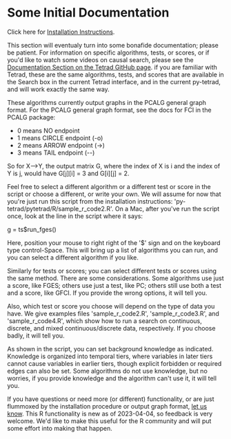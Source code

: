 # Some Initial Documentation

Click here for [Installation Instructions](https://github.com/cmu-phil/py-tetrad/blob/main/pytetrad/R/INSTALLATION.md).

This section will eventualy turn into some bonafide documentation; please be patient. For information on specific algorithms, tests, or scores, or if you'd like to watch some videos on causal search, please see the [Documentation Section on the Tetrad GitHub page](https://github.com/cmu-phil/tetrad#documentation). if you are familiar with Tetrad, these are the same algorithms, tests, and scores that are available in the Search box in the current Tetrad interface, and in the current py-tetrad, and will work exactly the same way.

These algorithms currently output graphs in the PCALG general graph format. For the PCALG general graph format, see the docs for FCI in the PCALG package:

* 0 means NO endpoint
* 1 means CIRCLE endpoint (-o)
* 2 means ARROW endpoint (->)
* 3 means TAIL endpoint (--)

So for X-->Y, the output matrix G, where the index of X is i and the index of Y is j, would have G[j][i] = 3 and G[i][j] = 2.

Feel free to select a different algorithm or a different test or score in the script or choose a different, or write your own. We will assume for now that you're just run this script from the installation instructions: 'py-tetrad/pytetrad/R/sample_r_code2.R'. On a Mac, after you've run the script once, look at the line in the script where it says:

g = ts$run_fges()

Here, position your mouse to right right of the '$' sign and on the keyboard type control-Space. This will bring up a list of algorithms you can run, and you can select a different algorithm if you like. 

Similarly for tests or scores; you can select different tests or scores using the same method. There are some considerations. Some algorithms use just a score, like FGES; others use just a test, like PC; others still use both a test and a score, like GFCI. If you provide the wrong options, it will tell you.

Also, which test or score you choose will depend on the type of data you have. We give examples files 'sample_r_code2.R', 'sample_r_code3.R', and 'sample_r_code4.R', which show how to run a search on continuous, discrete, and mixed continuous/discrete data, respectively. If you choose badly, it will tell you.

As shown in the script, you can set background knowledge as indicated. Knowledge is organized into temporal tiers, where variables in later tiers cannot cause variables in earlier tiers, though explicit forbidden or required edges can also be set. Some algorithms do not use knowledge, but no worries, if you provide knowledge and the algorithm can't use it, it will tell you.

If you have questions or need more (or different) functionality, or are just flummoxed by the installation procedure or output graph format, [let us know](https://github.com/cmu-phil/py-tetrad/issues). This R functionality is new as of 2023-04-04, so feedback is very welcome. We'd like to make this useful for the R community and will put some effort into making that happen.


